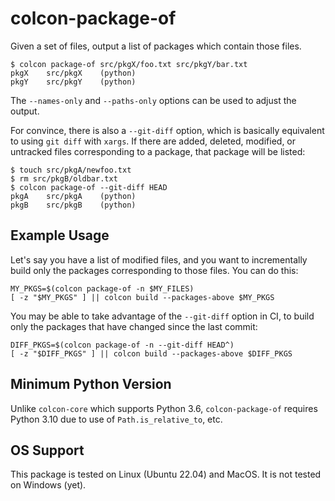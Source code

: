 # colcon-package-of

Given a set of files, output a list of packages which contain those files.

```text
$ colcon package-of src/pkgX/foo.txt src/pkgY/bar.txt
pkgX    src/pkgX    (python)
pkgY    src/pkgY    (python)
```

The `--names-only` and `--paths-only` options can be used to adjust the output.

For convince, there is also a `--git-diff` option, which is basically equivalent
to using `git diff` with `xargs`. If there are added, deleted, modified, or
untracked files corresponding to a package, that package will be listed:

``` text
$ touch src/pkgA/newfoo.txt
$ rm src/pkgB/oldbar.txt
$ colcon package-of --git-diff HEAD
pkgA    src/pkgA    (python)
pkgB    src/pkgB    (python)
```

## Example Usage

Let's say you have a list of modified files, and you want to incrementally build
only the packages corresponding to those files. You can do this:

```text
MY_PKGS=$(colcon package-of -n $MY_FILES)
[ -z "$MY_PKGS" ] || colcon build --packages-above $MY_PKGS
```

You may be able to take advantage of the `--git-diff` option in CI, to build
only the packages that have changed since the last commit:

``` text
DIFF_PKGS=$(colcon package-of -n --git-diff HEAD^)
[ -z "$DIFF_PKGS" ] || colcon build --packages-above $DIFF_PKGS
```

## Minimum Python Version

Unlike `colcon-core` which supports Python 3.6, `colcon-package-of` requires
Python 3.10 due to use of `Path.is_relative_to`, etc.

## OS Support

This package is tested on Linux (Ubuntu 22.04) and MacOS. It is not tested on
Windows (yet).
